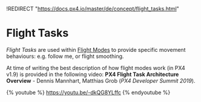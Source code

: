 !REDIRECT "https://docs.px4.io/master/de/concept/flight_tasks.html"

# Flight Tasks

*Flight Tasks* are used within [Flight Modes](../concept/flight_modes.md) to provide specific movement behaviours: e.g. follow me, or flight smoothing.

At time of writing the best description of how flight modes work (in PX4 v1.9) is provided in the following video: **PX4 Flight Task Architecture Overview** - Dennis Mannhart, Matthias Grob (*PX4 Developer Summit 2019*).

{% youtube %}
https://youtu.be/-dkQG8YLffc
{% endyoutube %}
